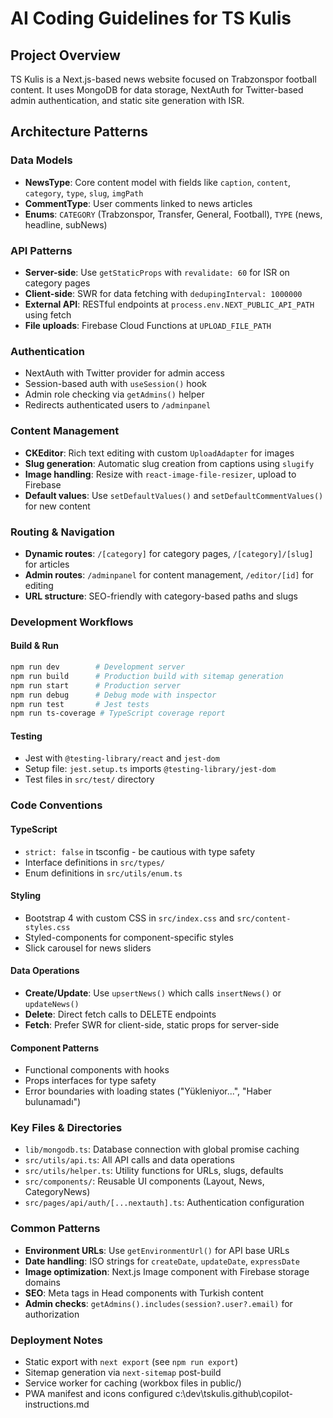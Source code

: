 # AI Coding Guidelines for TS Kulis

## Project Overview
TS Kulis is a Next.js-based news website focused on Trabzonspor football content. It uses MongoDB for data storage, NextAuth for Twitter-based admin authentication, and static site generation with ISR.

## Architecture Patterns

### Data Models
- **NewsType**: Core content model with fields like `caption`, `content`, `category`, `type`, `slug`, `imgPath`
- **CommentType**: User comments linked to news articles
- **Enums**: `CATEGORY` (Trabzonspor, Transfer, General, Football), `TYPE` (news, headline, subNews)

### API Patterns
- **Server-side**: Use `getStaticProps` with `revalidate: 60` for ISR on category pages
- **Client-side**: SWR for data fetching with `dedupingInterval: 1000000`
- **External API**: RESTful endpoints at `process.env.NEXT_PUBLIC_API_PATH` using fetch
- **File uploads**: Firebase Cloud Functions at `UPLOAD_FILE_PATH`

### Authentication
- NextAuth with Twitter provider for admin access
- Session-based auth with `useSession()` hook
- Admin role checking via `getAdmins()` helper
- Redirects authenticated users to `/adminpanel`

### Content Management
- **CKEditor**: Rich text editing with custom `UploadAdapter` for images
- **Slug generation**: Automatic slug creation from captions using `slugify`
- **Image handling**: Resize with `react-image-file-resizer`, upload to Firebase
- **Default values**: Use `setDefaultValues()` and `setDefaultCommentValues()` for new content

### Routing & Navigation
- **Dynamic routes**: `/[category]` for category pages, `/[category]/[slug]` for articles
- **Admin routes**: `/adminpanel` for content management, `/editor/[id]` for editing
- **URL structure**: SEO-friendly with category-based paths and slugs

### Development Workflows

#### Build & Run
```bash
npm run dev        # Development server
npm run build      # Production build with sitemap generation
npm run start      # Production server
npm run debug      # Debug mode with inspector
npm run test       # Jest tests
npm run ts-coverage # TypeScript coverage report
```

#### Testing
- Jest with `@testing-library/react` and `jest-dom`
- Setup file: `jest.setup.ts` imports `@testing-library/jest-dom`
- Test files in `src/test/` directory

### Code Conventions

#### TypeScript
- `strict: false` in tsconfig - be cautious with type safety
- Interface definitions in `src/types/`
- Enum definitions in `src/utils/enum.ts`

#### Styling
- Bootstrap 4 with custom CSS in `src/index.css` and `src/content-styles.css`
- Styled-components for component-specific styles
- Slick carousel for news sliders

#### Data Operations
- **Create/Update**: Use `upsertNews()` which calls `insertNews()` or `updateNews()`
- **Delete**: Direct fetch calls to DELETE endpoints
- **Fetch**: Prefer SWR for client-side, static props for server-side

#### Component Patterns
- Functional components with hooks
- Props interfaces for type safety
- Error boundaries with loading states ("Yükleniyor...", "Haber bulunamadı")

### Key Files & Directories
- `lib/mongodb.ts`: Database connection with global promise caching
- `src/utils/api.ts`: All API calls and data operations
- `src/utils/helper.ts`: Utility functions for URLs, slugs, defaults
- `src/components/`: Reusable UI components (Layout, News, CategoryNews)
- `src/pages/api/auth/[...nextauth].ts`: Authentication configuration

### Common Patterns
- **Environment URLs**: Use `getEnvironmentUrl()` for API base URLs
- **Date handling**: ISO strings for `createDate`, `updateDate`, `expressDate`
- **Image optimization**: Next.js Image component with Firebase storage domains
- **SEO**: Meta tags in Head components with Turkish content
- **Admin checks**: `getAdmins().includes(session?.user?.email)` for authorization

### Deployment Notes
- Static export with `next export` (see `npm run export`)
- Sitemap generation via `next-sitemap` post-build
- Service worker for caching (workbox files in public/)
- PWA manifest and icons configured</content>
<parameter name="filePath">c:\dev\tskulis\.github\copilot-instructions.md